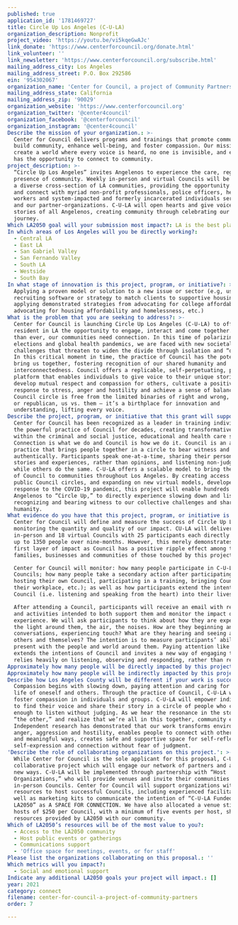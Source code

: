 ```yaml
---
published: true
application_id: '1781469727'
title: Circle Up Los Angeles (C-U-LA)
organization_description: Nonprofit
project_video: 'https://youtu.be/vi5kqeGwAJc'
link_donate: 'https://www.centerforcouncil.org/donate.html'
link_volunteer: ''
link_newsletter: 'https://www.centerforcouncil.org/subscribe.html'
mailing_address_city: Los Angeles
mailing_address_street: P.O. Box 292586
ein: '954302067'
organization_name: 'Center for Council, a project of Community Partners'
mailing_address_state: California
mailing_address_zip: '90029'
organization_website: 'https://www.centerforcouncil.org'
organization_twitter: '@center4council'
organization_facebook: '@centerforcouncil'
organization_instagram: '@center4council'
Describe the mission of your organization.: >-
  Center for Council delivers programs and trainings that promote communication,
  build community, enhance well-being, and foster compassion. Our mission is to
  create a world where every voice is heard, no one is invisible, and everyone
  has the opportunity to connect to community. 
project_description: >-
  “Circle Up Los Angeles” invites Angelenos to experience the care, regard and
  presence of community. Weekly in-person and virtual Councils will be hosted in
  a diverse cross-section of LA communities, providing the opportunity to gather
  and connect with myriad non-profit professionals, police officers, healthcare
  workers and system-impacted and formerly incarcerated individuals served by us
  and our partner-organizations. C-U-LA will open hearts and give voice to
  stories of all Angelenos, creating community through celebrating our shared
  journey.
Which LA2050 goal will your submission most impact?: LA is the best place to CONNECT
In which areas of Los Angeles will you be directly working?:
  - Central LA
  - East LA
  - San Gabriel Valley
  - San Fernando Valley
  - South LA
  - Westside
  - South Bay
In what stage of innovation is this project, program, or initiative?: >-
  Applying a proven model or solution to a new issue or sector (e.g, using a job
  recruiting software or strategy to match clients to supportive housing sites,
  applying demonstrated strategies from advocating for college affordability to
  advocating for housing affordability and homelessness, etc.)
What is the problem that you are seeking to address?: >-
  Center for Council is launching Circle Up Los Angeles (C-U-LA) to offer every
  resident in LA the opportunity to engage, interact and come together. Now more
  than ever, our communities need connection. In this time of polarizing
  elections and global health pandemics, we are faced with new societal
  challenges that threaten to widen the divide through isolation and “othering.”
  In this critical moment in time, the practice of Council has the potential to
  bring us together, fostering recognition of our shared humanity and
  interconnectedness. Council offers a replicable, self-perpetuating, portable
  platform that enables individuals to give voice to their unique stories,
  develop mutual respect and compassion for others, cultivate a positive
  response to stress, anger and hostility and achieve a sense of balance. The
  Council circle is free from the limited binaries of right and wrong, democrat
  or republican, us vs. them — it’s a birthplace for innovation and
  understanding, lifting every voice.
Describe the project, program, or initiative that this grant will support to address the problem identified.: >-
  Center for Council has been recognized as a leader in training individuals in
  the powerful practice of Council for decades, creating transformative programs
  within the criminal and social justice, educational and health care systems.
  Connection is what we do and Council is how we do it. Council is an age-old
  practice that brings people together in a circle to bear witness and share
  authentically. Participants speak one-at-a-time, sharing their personal
  stories and experiences, rather than opinions, and listening non-judgmentally
  while others do the same. C-U-LA offers a scalable model to bring the practice
  of Council to communities throughout Los Angeles. By creating access to hosted
  public Council circles, and expanding on new virtual models, developed in
  response to the COVID-19 pandemic, this project will enable hundreds of
  Angelenos to “Circle Up,” to directly experience slowing down and listening,
  recognizing and bearing witness to our collective challenges and shared
  humanity.
What evidence do you have that this project, program, or initiative is or will be successful, and how will you define and measure success?: >-
  Center for Council will define and measure the success of Circle Up LA by
  monitoring the quantity and quality of our impact. CU-LA will deliver 36
  in-person and 18 virtual Councils with 25 participants each directly serving
  up to 1350 people over nine-months. However, this merely demonstrates the
  first layer of impact as Council has a positive ripple effect among the
  families, businesses and communities of those touched by this project. 

  Center for Council will monitor: how many people participate in C-U-LA
  Councils; how many people take a secondary action after participating (i.e.
  hosting their own Council, participating in a training, bringing Council to
  their workplace, etc.); as well as how participants extend the intentions of
  Council (i.e. listening and speaking from the heart) into their lives.

  After attending a Council, participants will receive an email with resources
  and activities intended to both support them and monitor the impact of the
  experience. We will ask participants to think about how they are experiencing
  the light around them, the air, the noises. How are they beginning and ending
  conversations, experiencing touch? What are they hearing and seeing anew in
  others and themselves? The intention is to measure participants’ ability to be
  present with the people and world around them. Paying attention like this
  extends the intentions of Council and invites a new way of engaging that
  relies heavily on listening, observing and responding, rather than reacting.
Approximately how many people will be directly impacted by this project, program, or initiative?: '1350'
Approximately how many people will be indirectly impacted by this project, program, or initiative?: '6750'
Describe how Los Angeles County will be different if your work is successful.: >-
  Compassion begins with slowing down, paying attention and caring for the inner
  life of oneself and others. Through the practice of Council, C-U-LA will
  foster compassion in individuals and groups. C-U-LA will empower individuals
  to find their voice and share their story in a circle of people who care
  enough to listen without judging. As we hear the resonance in the story of
  “the other,” and realize that we’re all in this together, community emerges.
  Independent research has demonstrated that our work transforms environments of
  anger, aggression and hostility, enables people to connect with others in new
  and meaningful ways, creates safe and supportive space for self-reflection,
  self-expression and connection without fear of judgment.
'Describe the role of collaborating organizations on this project.': >-
  While Center for Council is the sole applicant for this proposal, C-U-LA is a
  collaborative project which will engage our network of partners and allies in
  new ways. C-U-LA will be implemented through partnership with “Host
  Organizations,” who will provide venues and invite their communities to our
  in-person Councils. Center for Council will support organizations with all
  resources to host successful Councils, including experienced facilitators, as
  well as marketing kits to communicate the intention of “C-U-LA Funded by
  LA2050” as A SPACE FOR CONNECTION. We have also allocated a venue stipend for
  hosts of $250 per Council, with a minimum of five events per host, sharing the
  resources provided by LA2050 with our community.
Which of LA2050’s resources will be of the most value to you?:
  - Access to the LA2050 community
  - Host public events or gatherings
  - Communications support
  - 'Office space for meetings, events, or for staff'
Please list the organizations collaborating on this proposal.: ''
Which metrics will you impact?:
  - Social and emotional support
Indicate any additional LA2050 goals your project will impact.: []
year: 2021
category: connect
filename: center-for-council-a-project-of-community-partners
order: 7

---
```

